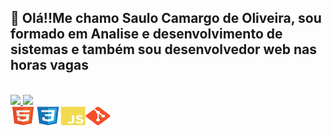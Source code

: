 ##
<h2>
  👋 Olá!!Me chamo Saulo Camargo de Oliveira, sou formado em Analise e desenvolvimento de sistemas e também sou desenvolvedor web nas horas vagas
</h2><br>

<div>
  <a href="https://github.com/Camargofox">
  <img height="180em" src="https://github-readme-stats-eight-theta.vercel.app/api?username=Camargofox&show_icons=true&theme=dark&include_all_commits=true&count_private=true"/>
  <img height="180em" src="https://github-readme-stats-eight-theta.vercel.app/api/top-langs/?username=Camargofox&layout=compact&langs_count=8&theme=dracula"/>
<div>

<div style="display: flex"><br>
  <img align="center" alt="Rafa-HTML" height="30" width="40" src="https://raw.githubusercontent.com/devicons/devicon/master/icons/html5/html5-original.svg">
  <img align="center" alt="Rafa-CSS" height="30" width="40" src="https://raw.githubusercontent.com/devicons/devicon/master/icons/css3/css3-original.svg">
  <img align="center" alt="Arthur-Js" height="30" width="40" src="https://raw.githubusercontent.com/devicons/devicon/master/icons/javascript/javascript-plain.svg">
  <img align="center" alt="Arthur-Git" height="30" width="40" src="https://raw.githubusercontent.com/devicons/devicon/master/icons/git/git-original.svg">
</div>
